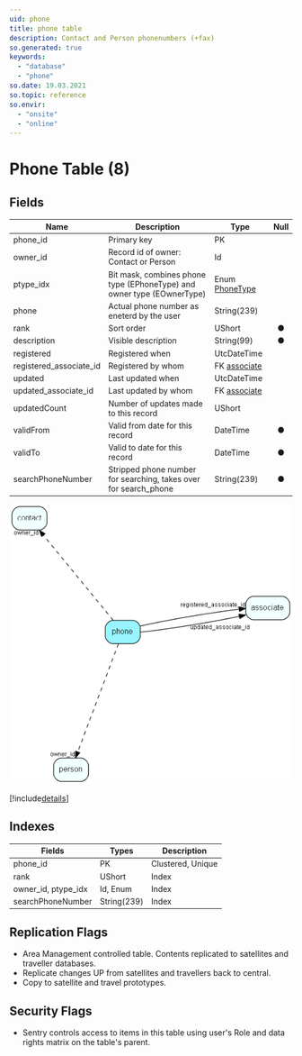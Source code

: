 ```yaml
---
uid: phone
title: phone table
description: Contact and Person phonenumbers (+fax)
so.generated: true
keywords:
  - "database"
  - "phone"
so.date: 19.03.2021
so.topic: reference
so.envir:
  - "onsite"
  - "online"
---
```


# Phone Table (8)

## Fields

| Name | Description | Type | Null |
|------|-------------|------|:----:|
|phone\_id|Primary key|PK| |
|owner\_id|Record id of owner: Contact or Person|Id| |
|ptype\_idx|Bit mask, combines phone type (EPhoneType) and owner type (EOwnerType)|Enum [PhoneType](enums\EnumPhoneType.md)| |
|phone|Actual phone number as eneterd by the user|String(239)| |
|rank|Sort order|UShort|&#x25CF;|
|description|Visible description|String(99)|&#x25CF;|
|registered|Registered when|UtcDateTime| |
|registered\_associate\_id|Registered by whom|FK [associate](associate.md)| |
|updated|Last updated when|UtcDateTime| |
|updated\_associate\_id|Last updated by whom|FK [associate](associate.md)| |
|updatedCount|Number of updates made to this record|UShort| |
|validFrom|Valid from date for this record|DateTime|&#x25CF;|
|validTo|Valid to date for this record|DateTime|&#x25CF;|
|searchPhoneNumber|Stripped phone number for searching, takes over for search_phone|String(239)|&#x25CF;|


![phone table relationship diagram](media\phone.png)

[!include[details](./includes/phone.md)]

## Indexes

| Fields | Types | Description |
|--------|-------|-------------|
|phone\_id |PK |Clustered, Unique |
|rank |UShort |Index |
|owner\_id, ptype\_idx |Id, Enum |Index |
|searchPhoneNumber |String(239) |Index |

## Replication Flags

* Area Management controlled table. Contents replicated to satellites and traveller databases.
* Replicate changes UP from satellites and travellers back to central.
* Copy to satellite and travel prototypes.

## Security Flags

* Sentry controls access to items in this table using user's Role and data rights matrix on the table's parent.

